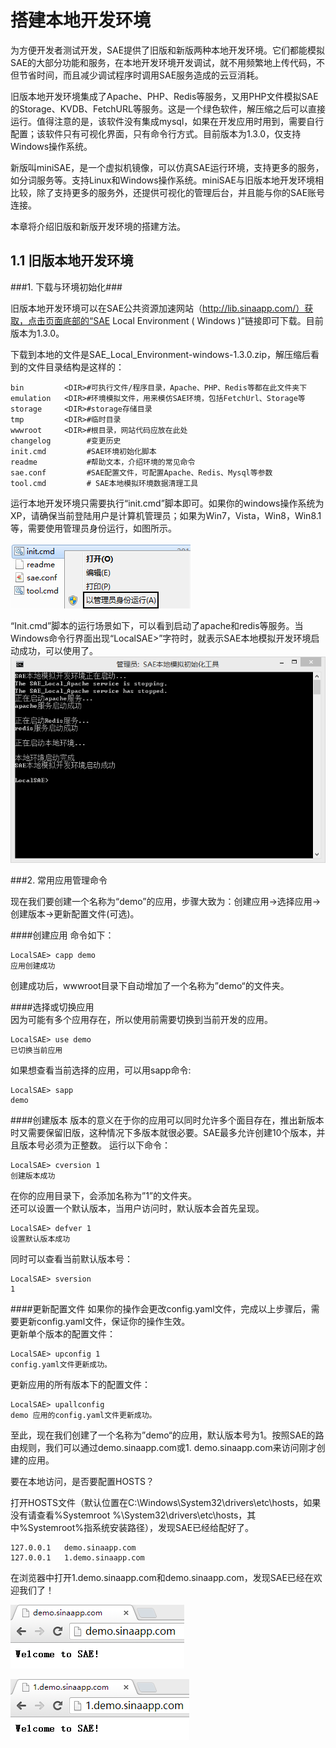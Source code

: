 # 搭建本地开发环境 #
为方便开发者测试开发，SAE提供了旧版和新版两种本地开发环境。它们都能模拟SAE的大部分功能和服务，在本地开发环境开发调试，就不用频繁地上传代码，不但节省时间，而且减少调试程序时调用SAE服务造成的云豆消耗。

旧版本地开发环境集成了Apache、PHP、Redis等服务，又用PHP文件模拟SAE的Storage、KVDB、FetchURL等服务。这是一个绿色软件，解压缩之后可以直接运行。值得注意的是，该软件没有集成mysql，如果在开发应用时用到，需要自行配置；该软件只有可视化界面，只有命令行方式。目前版本为1.3.0，仅支持Windows操作系统。

新版叫miniSAE，是一个虚拟机镜像，可以仿真SAE运行环境，支持更多的服务，如分词服务等。支持Linux和Windows操作系统。miniSAE与旧版本地开发环境相比较，除了支持更多的服务外，还提供可视化的管理后台，并且能与你的SAE账号连接。

本章将介绍旧版和新版开发环境的搭建方法。

## 1.1 旧版本地开发环境 ##

###1. 下载与环境初始化###

旧版本地开发环境可以在SAE公共资源加速网站（http://lib.sinaapp.com/）获取，点击页面底部的“SAE Local Environment ( Windows )”链接即可下载。目前版本为1.3.0。

下载到本地的文件是SAE_Local_Environment-windows-1.3.0.zip，解压缩后看到的文件目录结构是这样的：

    bin 		<DIR>#可执行文件/程序目录，Apache、PHP、Redis等都在此文件夹下  
    emulation	<DIR>#环境模拟文件，用来模仿SAE环境，包括FetchUrl、Storage等  
    storage		<DIR>#storage存储目录
    tmp			<DIR>#临时目录  
    wwwroot		<DIR>#根目录，网站代码应放在此处  
    changelog		 #变更历史  
    init.cmd		 #SAE环境初始化脚本  
    readme		     #帮助文本，介绍环境的常见命令  
    sae.conf		 #SAE配置文件，可配置Apache、Redis、Mysql等参数  
    tool.cmd		 # SAE本地模拟环境数据清理工具

运行本地开发环境只需要执行“init.cmd”脚本即可。如果你的windows操作系统为XP，请确保当前登陆用户是计算机管理员；如果为Win7，Vista，Win8，Win8.1等，需要使用管理员身份运行，如图所示。
 
![以管理员身份运行](/images/run_with_admin.png "以管理员身份运行")

“Init.cmd”脚本的运行场景如下，可以看到启动了apache和redis等服务。当Windows命令行界面出现“LocalSAE>”字符时，就表示SAE本地模拟开发环境启动成功，可以使用了。
![SAE本地模拟环境启动](/images/sae_local_start.png "SAE本地模拟环境启动") 



###2. 常用应用管理命令

现在我们要创建一个名称为“demo”的应用，步骤大致为：创建应用->选择应用->创建版本->更新配置文件(可选)。

####创建应用
命令如下：

    LocalSAE> capp demo   
    应用创建成功

创建成功后，wwwroot目录下自动增加了一个名称为”demo“的文件夹。

####选择或切换应用  
因为可能有多个应用存在，所以使用前需要切换到当前开发的应用。

    LocalSAE> use demo
    已切换当前应用

如果想查看当前选择的应用，可以用sapp命令:

    LocalSAE> sapp
    demo

####创建版本
版本的意义在于你的应用可以同时允许多个面目存在，推出新版本时又需要保留旧版，这种情况下多版本就很必要。SAE最多允许创建10个版本，并且版本号必须为正整数。
运行以下命令：

    LocalSAE> cversion 1
    创建版本成功

在你的应用目录下，会添加名称为”1”的文件夹。   
还可以设置一个默认版本，当用户访问时，默认版本会首先呈现。

    LocalSAE> defver 1
    设置默认版本成功

同时可以查看当前默认版本号：   

    LocalSAE> sversion
    1
####更新配置文件
如果你的操作会更改config.yaml文件，完成以上步骤后，需要更新config.yaml文件，保证你的操作生效。   
更新单个版本的配置文件：

    LocalSAE> upconfig 1
    config.yaml文件更新成功。

更新应用的所有版本下的配置文件：

    LocalSAE> upallconfig
    demo 应用的config.yaml文件更新成功。

至此，现在我们创建了一个名称为”demo“的应用，默认版本号为1。按照SAE的路由规则，我们可以通过demo.sinaapp.com或1. demo.sinaapp.com来访问刚才创建的应用。

要在本地访问，是否要配置HOSTS？

打开HOSTS文件（默认位置在C:\Windows\System32\drivers\etc\hosts，如果没有请查看%Systemroot %\System32\drivers\etc\hosts，其中%Systemroot%指系统安装路径），发现SAE已经给配好了。

    127.0.0.1   demo.sinaapp.com
    127.0.0.1   1.demo.sinaapp.com

在浏览器中打开1.demo.sinaapp.com和demo.sinaapp.com，发现SAE已经在欢迎我们了！

![demo.sinaapp.com](/images/demo-welcome-to-sae.png "demo.sinaapp.com")

![1.demo.sinaapp.com](/images/1demo-welcome-to-sae.png "1.demo.sinaapp.com")
 
 
